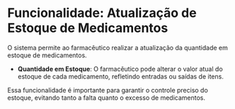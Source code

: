 # Funcionalidade: Atualização de Estoque de Medicamentos

O sistema permite ao farmacêutico realizar a atualização da quantidade em estoque de medicamentos. 

- **Quantidade em Estoque**: O farmacêutico pode alterar o valor atual do estoque de cada medicamento, refletindo entradas ou saídas de itens.

Essa funcionalidade é importante para garantir o controle preciso do estoque, evitando tanto a falta quanto o excesso de medicamentos.
